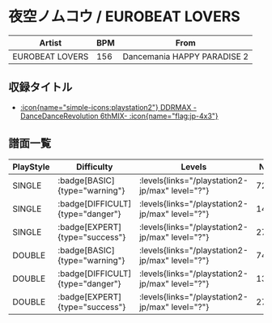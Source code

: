 # 夜空ノムコウ / EUROBEAT LOVERS

|Artist|BPM|From|
|------|---|----|
|EUROBEAT LOVERS|156|Dancemania HAPPY PARADISE 2|

## 収録タイトル

- [:icon{name="simple-icons:playstation2"} DDRMAX -DanceDanceRevolution 6thMIX- :icon{name="flag:jp-4x3"}](/playstation2-jp/max)

## 譜面一覧

|PlayStyle|Difficulty|Levels|Notes|Movie|
|---------|----------|------|-----|-----|
|SINGLE| :badge[BASIC]{type="warning"}| :levels{links="/playstation2-jp/max" level="?"}|72/3||
|SINGLE| :badge[DIFFICULT]{type="danger"}| :levels{links="/playstation2-jp/max" level="?"}|148/33||
|SINGLE| :badge[EXPERT]{type="success"}| :levels{links="/playstation2-jp/max" level="?"}|272/20||
|DOUBLE| :badge[BASIC]{type="warning"}| :levels{links="/playstation2-jp/max" level="?"}|74/4||
|DOUBLE| :badge[DIFFICULT]{type="danger"}| :levels{links="/playstation2-jp/max" level="?"}|135/28||
|DOUBLE| :badge[EXPERT]{type="success"}| :levels{links="/playstation2-jp/max" level="?"}|277/52||
